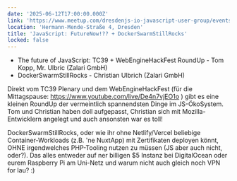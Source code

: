 ```yaml
---
date: '2025-06-12T17:00:00.000Z'
link: 'https://www.meetup.com/dresdenjs-io-javascript-user-group/events/308005916'
location: 'Hermann-Mende-Straße 4, Dresden'
title: 'JavaScript: FutureNow!?? + DockerSwarmStillRocks'
locked: false
---
```

* The future of JavaScript: TC39 + WebEngineHackFest RoundUp - Tom Kopp, Mr. Ulbric (Zalari GmbH)
* DockerSwarmStillRocks - Christian Ulbrich (Zalari GmbH)

Direkt vom TC39 Plenary und dem WebEngineHackFest (für die Mittagspause: https://www.youtube.com/live/De4n7vjEO1o ) gibt es eine kleinen RoundUp der vermeintlich spannendsten Dinge im JS-ÖkoSystem. Tom und Christian haben doll aufgepasst, Christian sich mit Mozilla-Entwicklern angelegt und auch ansonsten war es toll!

DockerSwarmStillRocks, oder wie ihr ohne Netlify/Vercel beliebige Container-Workloads (z.B. 'ne NuxtApp) mit Zertifikaten deployen könnt, OHNE irgendwelches PHP-Tooling nutzen zu müssen (JS aber auch nicht, oder?). Das alles entweder auf ner billigen $5 Instanz bei DigitalOcean oder eurem Raspberry Pi am Uni-Netz und warum nicht auch gleich noch VPN for lau? :)
